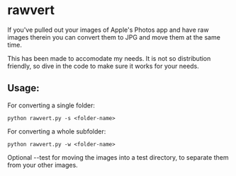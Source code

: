 # rawvert

If you've pulled out your images of Apple's Photos app and have raw images therein you can convert them to JPG and move them at the same time. 

This has been made to accomodate my needs. It is not so distribution friendly, so dive in the code to make sure it works for your needs.

## Usage:
For converting a single folder:

`python rawvert.py -s <folder-name>`

For converting a whole subfolder:

`python rawvert.py -w <folder-name>`

Optional --test for moving the images into a test directory, to separate them from your other images.

